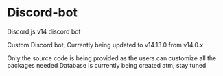 # Discord-bot
Discord,js v14 discord bot

Custom Discord bot, Currently being updated to v14.13.0 from v14.0.x

Only the source code is being provided as the users can customize all the packages needed
Database is currently being created atm, stay tuned
